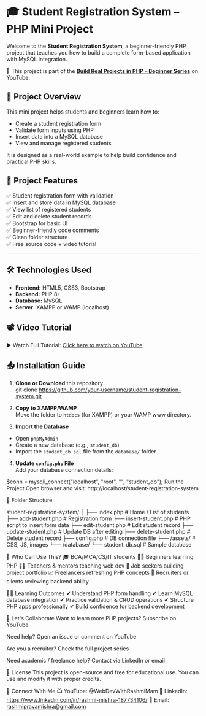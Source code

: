 # 🎓 Student Registration System – PHP Mini Project

Welcome to the **Student Registration System**, a beginner-friendly PHP project that teaches you how to build a complete form-based application with MySQL integration.

🔰 This project is part of the [**Build Real Projects in PHP – Beginner Series**](https://youtube.com/playlist?list=...) on YouTube.


## 📌 Project Overview

This mini project helps students and beginners learn how to:

- Create a student registration form
- Validate form inputs using PHP
- Insert data into a MySQL database
- View and manage registered students

It is designed as a real-world example to help build confidence and practical PHP skills.


## 📂 Project Features

✅ Student registration form with validation  
✅ Insert and store data in MySQL database  
✅ View list of registered students  
✅ Edit and delete student records  
✅ Bootstrap for basic UI  
✅ Beginner-friendly code comments  
✅ Clean folder structure  
✅ Free source code + video tutorial

---

## 🛠️ Technologies Used

- **Frontend:** HTML5, CSS3, Bootstrap  
- **Backend:** PHP 8+  
- **Database:** MySQL  
- **Server:** XAMPP or WAMP (localhost)



## 📽️ Video Tutorial

▶️ Watch Full Tutorial: [Click here to watch on YouTube](https://youtu.be/BrXHEKjk8Hw)



## 📥 Installation Guide

1. **Clone or Download** this repository  
git clone https://github.com/your-username/student-registration-system.git



2. **Copy to XAMPP/WAMP**  
Move the folder to `htdocs` (for XAMPP) or your WAMP www directory.

3. **Import the Database**  
- Open `phpMyAdmin`
- Create a new database (e.g., `student_db`)
- Import the `student_db.sql` file from the `database/` folder

4. **Update `config.php` File**  
Add your database connection details:

$conn = mysqli_connect("localhost", "root", "", "student_db");
Run the Project
Open browser and visit:
http://localhost/student-registration-system

📁 Folder Structure

student-registration-system/
│
├── index.php               # Home / List of students
├── add-student.php         # Registration form
├── insert-student.php      # PHP script to insert form data
├── edit-student.php        # Edit student record
├── update-student.php      # Update DB after editing
├── delete-student.php      # Delete student record
├── config.php              # DB connection file
├── /assets/                # CSS, JS, images
└── /database/
    └── student_db.sql      # Sample database

👥 Who Can Use This?
🎓 BCA/MCA/CS/IT students
👩‍💻 Beginners learning PHP
🧑‍🏫 Teachers & mentors teaching web dev
💼 Job seekers building project portfolio
📈 Freelancers refreshing PHP concepts
📣 Recruiters or clients reviewing backend ability

🧑‍🏫 Learning Outcomes
✔ Understand PHP form handling
✔ Learn MySQL database integration
✔ Practice validation & CRUD operations
✔ Structure PHP apps professionally
✔ Build confidence for backend development

🤝 Let's Collaborate
Want to learn more PHP projects? Subscribe on YouTube

Need help? Open an issue or comment on YouTube

Are you a recruiter? Check the full project series

Need academic / freelance help? Contact via LinkedIn or email

📜 License
This project is open-source and free for educational use. You can use and modify it with proper credits.

🔗 Connect With Me
📺 YouTube: @WebDevWithRashmiMam
💼 LinkedIn: https://www.linkedin.com/in/rashmi-mishra-187734106/
📩 Email: rashmipravamishra@gmail.com



